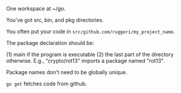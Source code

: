 One workspace at ~/go.

You've got src, bin, and pkg directories.

You often put your code in `src/github.com/ruggeri/my_project_name`.

The package declaration should be:

(1) main if the program is executable
(2) the last part of the directory otherwise. E.g., "crypto/rot13"
    imports a package named "rot13".

Package names don't need to be globally unique.

`go get` fetches code from github.
